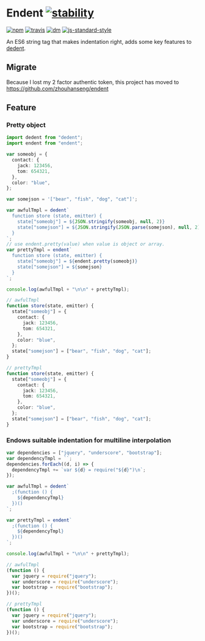 # Endent [![stability][stability-image]][stability-index]

[![npm][npm-image]][npm-url]
[![travis][travis-image]][travis-url]
[![dm][dm-image]][npm-url]
[![js-standard-style][code-style]][standard]

[stability-image]: https://img.shields.io/badge/stability-stable-green.svg
[stability-index]: https://nodejs.org/api/documentation.html#documentation_stability_index
[npm-image]: https://img.shields.io/npm/v/endent.svg?style=flat-square
[npm-url]: https://www.npmjs.com/package/endent
[travis-image]: https://img.shields.io/travis/indentjs/endent.svg?style=flat-square
[travis-url]: https://travis-ci.org/indentjs/endent
[dm-image]: http://img.shields.io/npm/dm/endent.svg?style=flat-square
[code-style]: https://img.shields.io/badge/code%20style-standard-brightgreen.svg?style=flat-square
[standard]: https://github.com/feross/standard

An ES6 string tag that makes indentation right, adds some key features to [dedent](https://github.com/dmnd/dedent).

## Migrate

Because I lost my 2 factor authentic token, this project has moved to https://github.com/zhouhanseng/endent

## Feature

### Pretty object

```ts
import dedent from "dedent";
import endent from "endent";

var someobj = {
  contact: {
    jack: 123456,
    tom: 654321,
  },
  color: "blue",
};

var somejson = '["bear", "fish", "dog", "cat"]';

var awfulTmpl = dedent`
  function store (state, emitter) {
    state["someobj"] = ${JSON.stringify(someobj, null, 2)}
    state["somejson"] = ${JSON.stringify(JSON.parse(somejson), null, 2)}
  }
`;
// use endent.pretty(value) when value is object or array.
var prettyTmpl = endent`
  function store (state, emitter) {
    state["someobj"] = ${endent.pretty(someobj)}
    state["somejson"] = ${somejson}
  }
`;

console.log(awfulTmpl + "\n\n" + prettyTmpl);
```

```ts
// awfulTmpl
function store(state, emitter) {
  state["someobj"] = {
    contact: {
      jack: 123456,
      tom: 654321,
    },
    color: "blue",
  };
  state["somejson"] = ["bear", "fish", "dog", "cat"];
}

// prettyTmpl
function store(state, emitter) {
  state["someobj"] = {
    contact: {
      jack: 123456,
      tom: 654321,
    },
    color: "blue",
  };
  state["somejson"] = ["bear", "fish", "dog", "cat"];
}
```

### Endows suitable indentation for multiline interpolation

```ts
var dependencies = ["jquery", "underscore", "bootstrap"];
var dependencyTmpl = ``;
dependencies.forEach((d, i) => {
  dependencyTmpl += `var ${d} = require("${d}")\n`;
});

var awfulTmpl = dedent`
  ;(function () {
    ${dependencyTmpl}
  })()
`;

var prettyTmpl = endent`
  ;(function () {
    ${dependencyTmpl}
  })()
`;

console.log(awfulTmpl + "\n\n" + prettyTmpl);
```

```js
// awfulTmpl
(function () {
  var jquery = require("jquery");
  var underscore = require("underscore");
  var bootstrap = require("bootstrap");
})();

// prettyTmpl
(function () {
  var jquery = require("jquery");
  var underscore = require("underscore");
  var bootstrap = require("bootstrap");
})();
```

